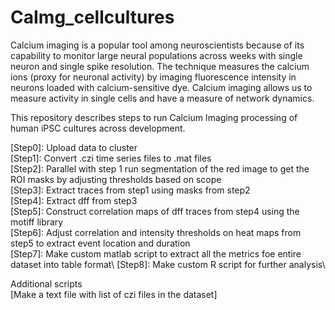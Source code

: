 # CaImg_cellcultures


Calcium imaging is a popular tool among neuroscientists because of its capability to monitor large neural populations across weeks with single neuron and single spike resolution. 
The technique measures the calcium ions (proxy for neuronal activity) by imaging fluorescence intensity in neurons loaded with calcium-sensitive dye.
Calcium imaging allows us to measure activity in single cells and have a measure of network dynamics. 

This repository describes steps to run Calcium Imaging processing of human iPSC cultures across development.

[Step0]: Upload data to cluster\
[Step1]: Convert .czi time series files to .mat files\
[Step2]: Parallel with step 1 run segmentation of the red image to get the ROI masks by adjusting thresholds based on scope\
[Step3]: Extract traces from step1 using masks from step2\
[Step4]: Extract dff from step3\
[Step5]: Construct correlation maps of dff traces from step4 using the motiff library\
[Step6]: Adjust correlation and intensity thresholds on heat maps from step5 to extract event location and duration\
[Step7]: Make custom matlab script to extract all the metrics foe entire dataset into table format\ 
[Step8]: Make custom R script for further analysis\

Additional scripts\
[Make a text file with list of czi files in the dataset]

